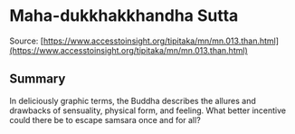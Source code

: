 # Maha-dukkhakkhandha Sutta

Source: [https://www.accesstoinsight.org/tipitaka/mn/mn.013.than.html](https://www.accesstoinsight.org/tipitaka/mn/mn.013.than.html)

## Summary
In deliciously graphic terms, the Buddha describes the allures and drawbacks of sensuality, physical form, and feeling. What better incentive could there be to escape samsara once and for all?